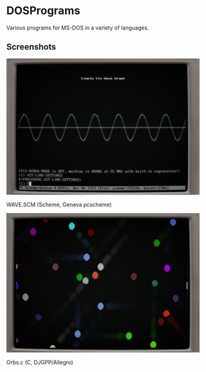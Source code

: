 # DOSPrograms

Various programs for MS-DOS in a variety of languages.

## Screenshots

![Image of wave.scm](https://raw.githubusercontent.com/Softwave/DOSPrograms/main/screenshots/wave.png)

WAVE.SCM (Scheme, Geneva pcscheme)

![Image of orbs.c](https://raw.githubusercontent.com/Softwave/DOSPrograms/main/screenshots/orbs2.png)

Orbs.c (C, DJGPP/Allegro)